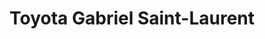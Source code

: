 ---
title: "Toyota Gabriel Saint-Laurent"
url: /montreal/toyota-gabriel-saint-laurent/
shop: car
---